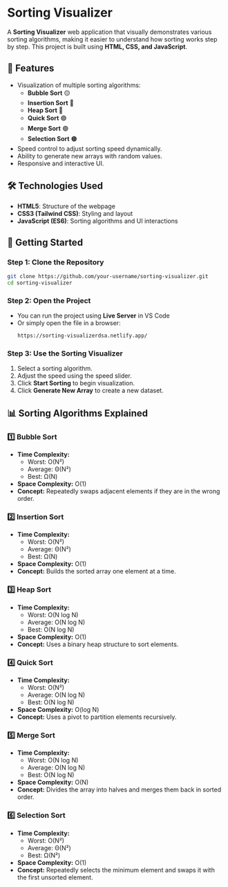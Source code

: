 # Sorting Visualizer

A **Sorting Visualizer** web application that visually demonstrates various sorting algorithms, making it easier to understand how sorting works step by step. This project is built using **HTML, CSS, and JavaScript**.

## 🚀 Features
- Visualization of multiple sorting algorithms:
  - **Bubble Sort** 🟡
  - **Insertion Sort** 🔵
  - **Heap Sort** 🔴
  - **Quick Sort** 🟣
  - **Merge Sort** 🟢
  - **Selection Sort** 🟠
- Speed control to adjust sorting speed dynamically.
- Ability to generate new arrays with random values.
- Responsive and interactive UI.

## 🛠️ Technologies Used
- **HTML5**: Structure of the webpage
- **CSS3 (Tailwind CSS)**: Styling and layout
- **JavaScript (ES6)**: Sorting algorithms and UI interactions

## 📌 Getting Started
### Step 1: Clone the Repository
```bash
git clone https://github.com/your-username/sorting-visualizer.git
cd sorting-visualizer
```

### Step 2: Open the Project
- You can run the project using **Live Server** in VS Code
- Or simply open the file in a browser:
  ```bash
  https://sorting-visualizerdsa.netlify.app/
  ```

### Step 3: Use the Sorting Visualizer
1. Select a sorting algorithm.
2. Adjust the speed using the speed slider.
3. Click **Start Sorting** to begin visualization.
4. Click **Generate New Array** to create a new dataset.

## 📊 Sorting Algorithms Explained
### 1️⃣ Bubble Sort
- **Time Complexity:**
  - Worst: O(N²)
  - Average: Θ(N²)
  - Best: Ω(N)
- **Space Complexity:** O(1)
- **Concept:** Repeatedly swaps adjacent elements if they are in the wrong order.

### 2️⃣ Insertion Sort
- **Time Complexity:**
  - Worst: O(N²)
  - Average: Θ(N²)
  - Best: Ω(N)
- **Space Complexity:** O(1)
- **Concept:** Builds the sorted array one element at a time.

### 3️⃣ Heap Sort
- **Time Complexity:**
  - Worst: O(N log N)
  - Average: O(N log N)
  - Best: O(N log N)
- **Space Complexity:** O(1)
- **Concept:** Uses a binary heap structure to sort elements.

### 4️⃣ Quick Sort
- **Time Complexity:**
  - Worst: O(N²)
  - Average: O(N log N)
  - Best: O(N log N)
- **Space Complexity:** O(log N)
- **Concept:** Uses a pivot to partition elements recursively.

### 5️⃣ Merge Sort
- **Time Complexity:**
  - Worst: O(N log N)
  - Average: O(N log N)
  - Best: O(N log N)
- **Space Complexity:** O(N)
- **Concept:** Divides the array into halves and merges them back in sorted order.

### 6️⃣ Selection Sort
- **Time Complexity:**
  - Worst: O(N²)
  - Average: Θ(N²)
  - Best: Ω(N²)
- **Space Complexity:** O(1)
- **Concept:** Repeatedly selects the minimum element and swaps it with the first unsorted element.
